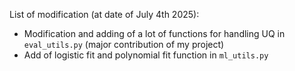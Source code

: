 List of modification (at date of July 4th 2025):
- Modification and adding of a lot of functions for handling UQ in `eval_utils.py` (major contribution of my project)
- Add of logistic fit and polynomial fit function in `ml_utils.py`
